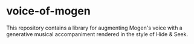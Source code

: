# voice-of-mogen

This repository contains a library for augmenting Mogen's voice with a generative musical accompaniment rendered in the style of Hide & Seek.
